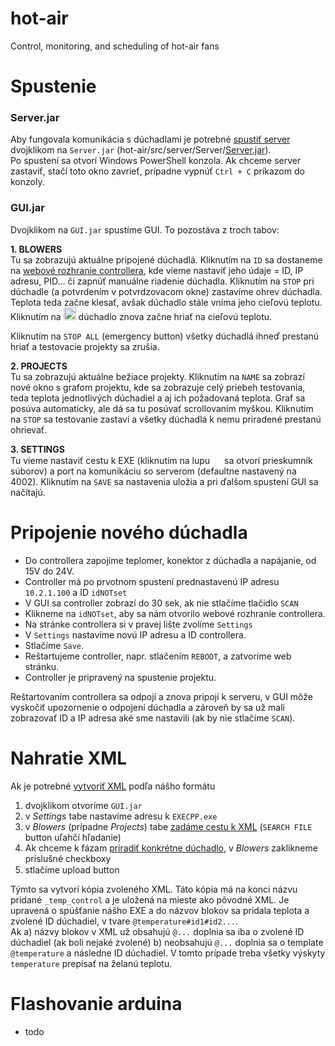 # hot-air
Control, monitoring, and scheduling of hot-air fans

# Spustenie
### Server.jar
Aby fungovala komunikácia s dúchadlami je potrebné <u>spustiť server</u> dvojklikom na `Server.jar` (hot-air/src/server/Server/[Server.jar](https://github.com/TIS2022-FMFI/hot-air/blob/main/src/server/Server/Server.jar)).  
Po spustení sa otvorí Windows PowerShell konzola. 
Ak chceme server zastaviť, stačí toto okno zavrieť, prípadne vypnúť `Ctrl + C` príkazom do konzoly.<br>

### GUI.jar

Dvojklikom na `GUI.jar` spustíme GUI. To pozostáva z troch tabov:

 **1. BLOWERS** <br>
 Tu sa zobrazujú aktuálne pripojené dúchadlá.
 Kliknutím na `ID` sa dostaneme na <u>webové rozhranie controllera</u>, kde vieme nastaviť jeho údaje = ID, IP adresu, PID... či zapnúť manuálne riadenie dúchadla.
 Kliknutím na `STOP` pri dúchadle (a potvrdením v potvrdzovacom okne) zastavíme ohrev dúchadla. Teplota teda začne klesať, avšak dúchadlo stále vníma jeho cieľovú teplotu. 
 Kliknutím na <image src= 'https://github.com/TIS2022-FMFI/hot-air/blob/main/src/GUI/src/main/resources/GUI/caution.png?raw=true' widht=20 height=20> dúchadlo znova začne hriať na cieľovú teplotu.  
 
 Kliknutím na `STOP ALL` (emergency button) všetky dúchadlá ihneď prestanú hriať a testovacie projekty sa zrušia.
    
 **2. PROJECTS** <br>
Tu sa zobrazujú aktuálne bežiace projekty. 
Kliknutím na `NAME` sa zobrazí nové okno s grafom projektu, kde sa zobrazuje celý priebeh testovania, teda teplota jednotlivých dúchadiel a aj ich požadovaná teplota. Graf sa posúva automaticky, ale dá sa tu posúvať scrollovaním myškou.
Kliknutím na `STOP` sa testovanie zastaví a všetky dúchadlá k nemu priradené prestanú ohrievať. 

 **3. SETTINGS** <br>
 Tu vieme nastaviť cestu k EXE (kliknutím na lupu <image src= 'https://github.com/TIS2022-FMFI/hot-air/blob/main/src/GUI/src/main/resources/GUI/search.png?raw=true' widht=15 height=15> sa otvorí prieskumník súborov) a port na komunikáciu so serverom (defaultne nastavený na 4002).
 Kliknutím na `SAVE` sa nastavenia uložia a  pri ďalšom spustení GUI sa načítajú.

# Pripojenie nového dúchadla  
- Do controllera zapojíme teplomer, konektor z dúchadla a napájanie, od 15V do 24V.
- Controller má po prvotnom spustení prednastavenú IP adresu `10.2.1.100` a ID `idNOTset`
- V GUI sa controller zobrazí do 30 sek, ak nie stlačíme tlačidlo `SCAN`
- Klikneme na `idNOTset`, aby sa nám otvorilo webové rozhranie controllera.
- Na stránke controllera si v pravej lište zvolíme `Settings`
- V `Settings` nastavíme novú IP adresu a ID controllera.
- Stlačíme `Save`.
- Reštartujeme controller, napr. stlačením `REBOOT`, a zatvoríme web stránku.
- Controller je pripravený na spustenie projektu.

Reštartovaním controllera sa odpojí a znova pripojí k serveru, v GUI môže vyskočiť upozornenie o odpojení dúchadla a  zároveň by sa už mali zobrazovať ID a IP adresa aké sme nastavili (ak by nie stlačíme `SCAN`). 

# Nahratie XML

Ak je potrebné <u>vytvoriť XML</u> podľa nášho formátu

 1. dvojklikom otvoríme `GUI.jar`
 2. v *Settings* tabe nastavíme adresu k `EXECPP.exe`
 3. v *Blowers* (prípadne *Projects*) tabe <u>zadáme cestu k XML</u> (`SEARCH FILE` button uľahčí hľadanie)
 4. Ak chceme k fázam <u>priradiť konkrétne dúchadlo</u>, v *Blowers* zaklikneme príslušné checkboxy
 5. stlačíme upload button <image src= 'https://github.com/TIS2022-FMFI/hot-air/blob/main/src/GUI/src/main/resources/GUI/submit.jpg?raw=true' widht=15 height=15>
 
 Týmto sa vytvorí kópia zvoleného XML. Táto kópia má na konci názvu pridané `_temp_control`  a je uložená na mieste ako pôvodné XML. Je upravená o spúšťanie nášho EXE a do názvov blokov sa pridala teplota a zvolené ID dúchadiel, v tvare `@temperature#id1#id2...`.  
Ak
a) názvy blokov v XML už obsahujú `@...` doplnia sa iba o zvolené ID dúchadiel (ak boli nejaké zvolené)
b) neobsahujú `@...` doplnia sa o template `@temperature` a následne ID dúchadiel. V tomto prípade treba všetky výskyty `temperature` prepísať na želanú teplotu.

# Flashovanie arduina
- todo 
